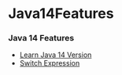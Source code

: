 # Java14Features


### Java 14 Features 
<ul>
  <li><a href="https://github.com/Rapter1990/Java14Features">Learn Java 14 Version</a></li>
  <li><a href="https://github.com/Rapter1990/Java14Features">Switch Expression</a></li>
</ul>
